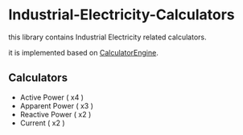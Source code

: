 # Industrial-Electricity-Calculators

this library contains Industrial Electricity related calculators.

it is implemented based on [CalculatorEngine](https://github.com/araxis/CalculatorEngine).

## Calculators

*   Active Power ( x4 )
*   Apparent Power ( x3 )
*   Reactive Power ( x2 )
*   Current ( x2 )
